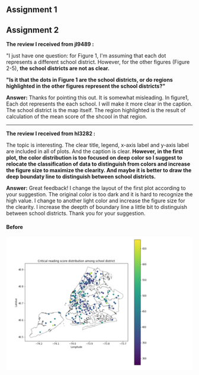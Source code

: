 ## Assignment 1

## Assignment 2
**The review I received from jl9489 :**

"I just have one question: for Figure 1, I'm assuming that each dot represents a different school district. However, for the other figures (Figure 2-5), **the school districts are not as clear.**

**"Is it that the dots in Figure 1 are the school districts, or do regions highlighted in the other figures represent the school districts?"**


**Answer:** Thanks for pointing this out. It is somewhat misleading. In figure1, Each dot represents the each school. I will make it more clear in the caption. The school district is the map itself. The region highlighted is the result of calculation of the mean score of the shcool in that region. 

---
**The review I received from hl3282 :**

The topic is interesting. The clear title, legend, x-axis label and y-axis label are included in all of plots. And the caption is clear. **However, in the first plot, the color distribution is too focused on deep color so I suggest to relocate the classification of data to distinguish from colors and increase the figure size to maximize the clearity. And maybe it is better to draw the deep boundaty line to distinguish between school districts.**

**Answer:** Great feedback! I change the layout of the first plot according to your suggestion. The original color is too dark and it is hard to recognize the high value. I change to another light color and increase the figure size for the clearity. I increase the deepth of boundary line a little bit to distinguish between school districts. Thank you for your suggestion.



#### Before 
![name](CR-d.jpeg)
